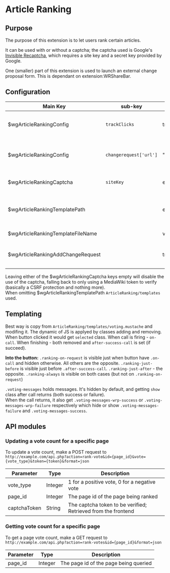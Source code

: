 # Article Ranking

## Purpose

The purpose of this extension is to let users rank certain articles.

It can be used with or without a captcha; the captcha used is Google's
[Invisible Recaptcha](https://developers.google.com/recaptcha/docs/invisible),
which requires a site key and a secret key provided by Google.

One (smaller) part of this extension is used to launch an external
change proposal form. This is dependant on extension:WRShareBar.

## Configuration

| Main Key                 | sub-key                | default                 | description
|--------------------------|------------------------|-------------------------|------------
| $wgArticleRankingConfig  | `trackClicks`          | true                    | whether to use Google Analytics to track votes
| $wgArticleRankingConfig  | `changerequest['url']` | "/forms/ChangeRequest/" | the location of the change request form
| $wgArticleRankingCaptcha | `siteKey`              | empty                   | Google's captcha site key
| $wgArticleRankingTemplatePath |                | empty                   | Path of directory includes template file.
| $wgArticleRankingTemplateFileName |                | voting                   | mustache file name
| $wgArticleRankingAddChangeRequest |                | true                   | If to add change request part

Leaving either of the $wgArticleRankingCaptcha keys empty will disable
the use of the captcha, falling back to only using a MediaWiki token
to verify (basically a CSRF protection and nothing more).  
When omitting  $wgArticleRankingTemplatePath `ArticleRanking/templates` used.

## Templating  
Best way is copy from `ArticleRanking/templates/voting.mustache` and modifing it.
The dynamic of JS is applyed by classes adding and removing.
When button clicked it would get `selected` class. When call is firing - `on-call`. When finishing - both removed and `after-success-call` is set (if succeed).

**Into the button:**
`.ranking-on-request` is visible just when button have `.on-call` and hidden otherwise. All others are the opposite.
`.ranking-just-before` is visible just before `.after-success-call`. `.ranking-just-after` - the opposite.
`.ranking-always` is visible on both cases (but not on `.ranking-on-request`)


`.voting-messages` holds messages. It's hidden by default, and getting `show` class after call returns (both success or failure).  
When the call returns, it also get `.voting-messages-wrp-success` or `.voting-messages-wrp-failure` respectively which hide or show `.voting-messages-failure` and `.voting-messages-success`.

## API modules

### Updating a vote count for a specific page
To update a vote count, make a POST request to
`http://example.com/api.php?action=rank-vote&id={page_id}&vote={vote_type}&token={token}&format=json`

| Parameter    | Type    | Description
|--------------|---------|------------
| vote_type    | Integer | 1 for a positive vote, 0 for a negative vote
| page_id      | Integer | The page id of the page being ranked
| captchaToken | String  | The captcha token to be verified; Retrieved from the frontend

### Getting vote count for a specific page
To get a page vote count, make a GET request to `http://example.com/api.php?action=rank-votes&id={page_id}&format=json`

| Parameter | Type    | Description
|-----------|---------|------------
| page_id   | Integer | The page id of the page being queried
